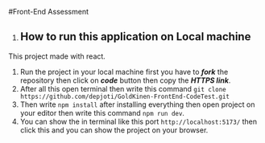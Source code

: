 #Front-End Assessment
1. ## How to run this application on Local machine
This project made with react.

1. Run the project in your local machine first you have to ***fork*** the repository then click on ***code*** button then copy the ***HTTPS link***.
2. After all this open terminal then write this command  ```git clone https://github.com/depjoti/GoldKinen-FrontEnd-CodeTest.git```
3. Then write ```npm install``` after installing everything then open project on your editor then write this command ```npm run dev```.
4. You can show the in terminal like this port ```http://localhost:5173/``` then click this and you can show the project on your browser.
